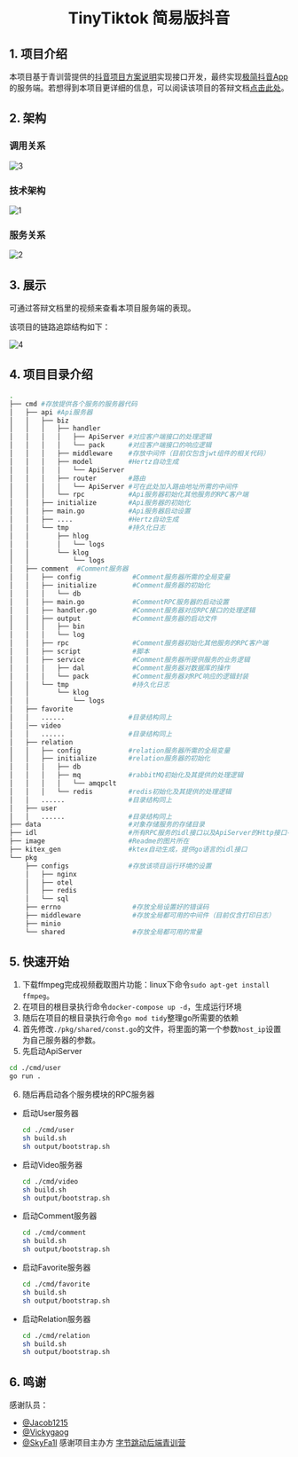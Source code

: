 <div align="center">

# TinyTiktok 简易版抖音
</div>


## 1. 项目介绍

本项目基于青训营提供的[抖音项目方案说明](https://bytedance.feishu.cn/docs/doccnKrCsU5Iac6eftnFBdsXTof#K6ToR1)实现接口开发，最终实现[极简抖音App](https://bytedance.feishu.cn/docs/doccnM9KkBAdyDhg8qaeGlIz7S7)的服务端。若想得到本项目更详细的信息，可以阅读该项目的答辩文档[点击此处](https://erkuyiphv6.feishu.cn/docx/N71nd9pDloJVjcxJbNJcRE2mnch)。

## 2. 架构

### 调用关系

![3](./image/3.png)

### 技术架构

![1](./image/1.png)

### 服务关系

![2](./image/2.png)

## 3. 展示

可通过答辩文档里的视频来查看本项目服务端的表现。

该项目的链路追踪结构如下：

![4](./image/4.png)

## 4. 项目目录介绍

```bash
.
├── cmd #存放提供各个服务的服务器代码
│   ├── api #Api服务器
│   │   ├── biz
│   │   │   ├── handler
│   │   │   │   ├── ApiServer #对应客户端接口的处理逻辑
│   │   │   │   └── pack      #对应客户端接口的响应逻辑
│   │   │   ├── middleware    #存放中间件（目前仅包含jwt组件的相关代码）
│   │   │   ├── model         #Hertz自动生成
│   │   │   │   └── ApiServer
│   │   │   ├── router        #路由
│   │   │   │   └── ApiServer #可在此处加入路由地址所需的中间件
│   │   │   └── rpc           #Api服务器初始化其他服务的RPC客户端
│   │   ├── initialize        #Api服务器的初始化
│   │   ├── main.go           #Api服务器启动设置
│   │   ├── ....              #Hertz自动生成
│   │   └── tmp               #持久化日志
│   │       ├── hlog
│   │       │   └── logs
│   │       └── klog
│   │           └── logs
│   ├── comment  #Comment服务器
│   │   ├── config             #Comment服务器所需的全局变量
│   │   ├── initialize         #Comment服务器的初始化
│   │   │   └── db
│   │   ├── main.go            #CommentRPC服务器的启动设置
│   │   ├── handler.go         #Comment服务器对应RPC接口的处理逻辑
│   │   ├── output             #Comment服务器的启动文件
│   │   │   ├── bin
│   │   │   └── log
│   │   ├── rpc                #Comment服务器初始化其他服务的RPC客户端
│   │   ├── script             #脚本
│   │   ├── service            #Comment服务器所提供服务的业务逻辑
│   │   │   ├── dal            #Comment服务器对数据库的操作
│   │   │   └── pack           #Comment服务器对RPC响应的逻辑封装
│   │   └── tmp                #持久化日志
│   │       └── klog
│   │           └── logs
│   ├── favorite
│   │   ......                #目录结构同上
│   │── video
│   │   ......                #目录结构同上
│   ├── relation
│   │   ├── config            #relation服务器所需的全局变量
│   │   ├── initialize        #relation服务器的初始化
│   │   │   ├── db
│   │   │   ├── mq            #rabbitMQ初始化及其提供的处理逻辑
│   │   │   │   └── amqpclt
│   │   │   └── redis         #redis初始化及其提供的处理逻辑
│   │   ......                #目录结构同上
│   ├── user
│   │   ......                #目录结构同上
├── data                      #对象存储服务的存储目录
├── idl                       #所有RPC服务的idl接口以及ApiServer的Http接口---接口说明书
├── image                     #Readme的图片所在
├── kitex_gen                 #ktex自动生成，提供go语言的idl接口
└── pkg
    ├── configs               #存放该项目运行环境的设置
    │   ├── nginx
    │   ├── otel
    │   ├── redis
    │   └── sql
    ├── errno                  #存放全局设置好的错误码
    ├── middleware             #存放全局都可用的中间件（目前仅含打印日志）
    ├── minio            
    └── shared                 #存放全局都可用的常量
```

## 5. 快速开始

1. 下载ffmpeg完成视频截取图片功能：linux下命令`sudo apt-get install ffmpeg`。
2. 在项目的根目录执行命令`docker-compose up -d`，生成运行环境
3. 随后在项目的根目录执行命令`go mod tidy`整理go所需要的依赖
4. 首先修改`./pkg/shared/const.go`的文件，将里面的第一个参数`host_ip`设置为自己服务器的参数。
5. 先启动ApiServer

```bash
cd ./cmd/user
go run .
```

6. 随后再启动各个服务模块的RPC服务器

- 启动User服务器

  ```bash
  cd ./cmd/user
  sh build.sh
  sh output/bootstrap.sh
  ```

- 启动Video服务器

  ```bash
  cd ./cmd/video
  sh build.sh
  sh output/bootstrap.sh
  ```

- 启动Comment服务器

  ```bash
  cd ./cmd/comment
  sh build.sh
  sh output/bootstrap.sh
  ```

- 启动Favorite服务器

  ```bash
  cd ./cmd/favorite
  sh build.sh
  sh output/bootstrap.sh
  ```

- 启动Relation服务器

  ```bash
  cd ./cmd/relation
  sh build.sh
  sh output/bootstrap.sh
  ```
## 6. 鸣谢
感谢队员：
- [@Jacob1215](https://github.com/Jacob1215)
- [@Vickygaog](https://github.com/Vickygaog)
- [@SkyFa1l](https://github.com/SkyFa1l)
感谢项目主办方
[字节跳动后端青训营](https://youthcamp.bytedance.com/)
  
